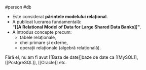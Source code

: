 #person #db
- Este considerat **părintele modelului relațional**.
- A publicat lucrarea fundamentală:  
    **"[[A Relational Model of Data for Large Shared Data Banks]]"**.
- A introdus concepte precum:
    - tabele relaționale,    
    - chei primare și externe, 
    - operații relaționale (algebră relațională).

Fără el, nu am fi avut [[Baza de date]]baze de date ca [[MySQL]], [[PostgreSQL]], [[Oracle]] etc.